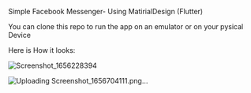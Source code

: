 Simple Facebook Messenger- Using MatirialDesign (Flutter)

You can clone this repo to run the app on an emulator or on your 
pysical Device

Here is How it looks:

![Screenshot_1656228394](https://user-images.githubusercontent.com/91839880/177047823-e36c1d2d-0879-4223-9014-a50bd7107337.png)


![Uploading Screenshot_1656704111.png…]()

